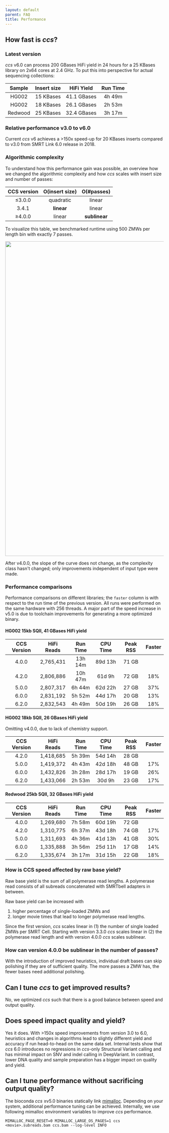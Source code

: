 ```yaml
---
layout: default
parent: FAQ
title: Performance
---
```


## How fast is _ccs_?
### Latest version
_ccs_ v6.0 can process 200 GBases HiFi yield in 24 hours for a 25 KBases
library on 2x64 cores at 2.4 GHz.
To put this into perspective for actual sequencing collections:

| Sample  | Insert size | HiFi Yield  | Run Time |
| :-----: | :---------: | :---------: | :------: |
|  HG002  |  15 KBases  | 41.1 GBases |  4h 49m  |
|  HG002  |  18 KBases  | 26.1 GBases |  2h 53m  |
| Redwood |  25 KBases  | 32.4 GBases |  3h 17m  |

### Relative performance v3.0 to v6.0
Current _ccs_ v6 achieves a >150x speed-up for 20 KBases inserts compared to
v3.0 from SMRT Link 6.0 release in 2018.

### Algorithmic complexity
To understand how this performance gain was possible, an overview how we changed
the algorithmic complexity and how _ccs_ scales with insert size and number of passes:

| CCS version | O(insert size) |  O(#passes)   |
| :---------: | :------------: | :-----------: |
|   ≤3.0.0    |   quadratic    |    linear     |
|    3.4.1    |   **linear**   |    linear     |
|   ≥4.0.0    |     linear     | **sublinear** |

To visualize this table, we benchmarked runtime using 500 ZMWs per length bin with
exactly 7 passes.

<img width="1000px" src="../img/runtime.png"/>

After v4.0.0, the slope of the curve does not change, as the complexity class
hasn't changed; only improvements independent of input type were made.

### Performance comparisons
Performance comparisons on different libraries; the `faster` column is with
respect to the run time of the previous version. All runs were performed on the
same hardware with 256 threads. A major part of the speed increase in v5.0 is
due to toolchain improvements for generating a more optimized binary.
#### **HG002 15kb SQII, 41 GBases HiFi yield**

| CCS Version | HiFi Reads | Run Time | CPU Time | Peak RSS | Faster |
| :---------: | :--------: | :------: | :------: | :------: | :----: |
|    4.0.0    | 2,765,431  | 13h 14m  | 89d 13h  |  71 GB   |        |
|    4.2.0    | 2,806,886  | 10h 47m  |  61d 9h  |  72 GB   |  18%   |
|    5.0.0    | 2,807,317  |  6h 44m  | 62d 22h  |  27 GB   |  37%   |
|    6.0.0    | 2,831,192  |  5h 52m  | 44d 17h  |  20 GB   |  13%   |
|    6.2.0    | 2,832,543  |  4h 49m  | 50d 19h  |  26 GB   |  18%   |

#### **HG002 18kb SQII, 26 GBases HiFi yield**
Omitting v4.0.0, due to lack of chemistry support.

| CCS Version | HiFi Reads | Run Time | CPU Time | Peak RSS | Faster |
| :---------: | :--------: | :------: | :------: | :------: | :----: |
|    4.2.0    | 1,418,685  |  5h 39m  | 54d 14h  |  28 GB   |        |
|    5.0.0    | 1,419,372  |  4h 43m  | 42d 18h  |  48 GB   |  17%   |
|    6.0.0    | 1,432,826  |  3h 28m  | 28d 17h  |  19 GB   |  26%   |
|    6.2.0    | 1,433,066  |  2h 53m  |  30d 9h  |  23 GB   |  17%   |

#### **Redwood 25kb SQII, 32 GBases HiFi yield**

| CCS Version | HiFi Reads | Run Time | CPU Time | Peak RSS | Faster |
| :---------: | :--------: | :------: | :------: | :------: | :----: |
|    4.0.0    | 1,269,680  |  7h 58m  | 60d 19h  |  72 GB   |        |
|    4.2.0    | 1,310,775  |  6h 37m  | 43d 18h  |  74 GB   |  17%   |
|    5.0.0    | 1,311,693  |  4h 36m  | 41d 13h  |  41 GB   |  30%   |
|    6.0.0    | 1,335,888  |  3h 56m  | 25d 11h  |  17 GB   |  14%   |
|    6.2.0    | 1,335,674  |  3h 17m  | 31d 15h  |  22 GB   |  18%   |

### How is CCS speed affected by raw base yield?
Raw base yield is the sum of all polymerase read lengths.
A polymerase read consists of all subreads concatenated
with SMRTbell adapters in between.

Raw base yield can be increased with
1) higher percentage of single-loaded ZMWs and
2) longer movie times that lead to longer polymerase read lengths.

Since the first version, _ccs_ scales linear in (1) the number of single loaded
ZMWs per SMRT Cell.
Starting with version 3.3.0 _ccs_ scales linear in (2) the polymerase read length
and with version 4.0.0 _ccs_ scales sublinear.

### How can version 4.0.0 be sublinear in the number of passes?
With the introduction of improved heuristics, individual draft bases can skip
polishing if they are of sufficient quality.
The more passes a ZMW has, the fewer bases need additional polishing.

## Can I tune _ccs_ to get improved results?
No, we optimized _ccs_ such that there is a good balance between speed and
output quality.

## Does speed impact quality and yield?
Yes it does. With >150x speed improvements from version 3.0 to 6.0,
heuristics and changes in algorithms lead to slightly different yield and
accuracy if run head-to-head on the same data set. Internal tests show
that _ccs_ 6.0 introduces no regressions in _ccs_-only Structural Variant
calling and has minimal impact on SNV and indel calling in DeepVariant.
In contrast, lower DNA quality and sample preparation has a bigger impact
on quality and yield.

## Can I tune performance without sacrificing output quality?
The bioconda _ccs_ ≥v5.0 binaries statically link [mimalloc](https://github.com/microsoft/mimalloc).
Depending on your system, additional performance tuning can be achieved.
Internally, we use following mimalloc environment variables to improve _ccs_
performance.

```
MIMALLOC_PAGE_RESET=0 MIMALLOC_LARGE_OS_PAGES=1 ccs <movie>.subreads.bam ccs.bam --log-level INFO
```
